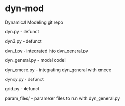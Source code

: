 # dyn-mod

Dynamical Modeling git repo

dyn.py - defunct

dyn3.py - defunct

dyn_f.py - integrated into dyn_general.py

dyn_general.py - model code!

dyn_emcee.py - integrating dyn_general with emcee

dynxy.py - defunct

grid.py - defunct

param_files/ - parameter files to run with dyn_general.py
